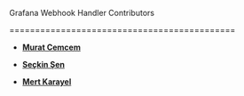 Grafana Webhook Handler Contributors

============================================

* **[Murat Cemcem](https://github.com/muratcemcem)**

* **[Seçkin Şen](https://github.com/seckinsen)**

* **[Mert Karayel](https://github.com/karayel)**